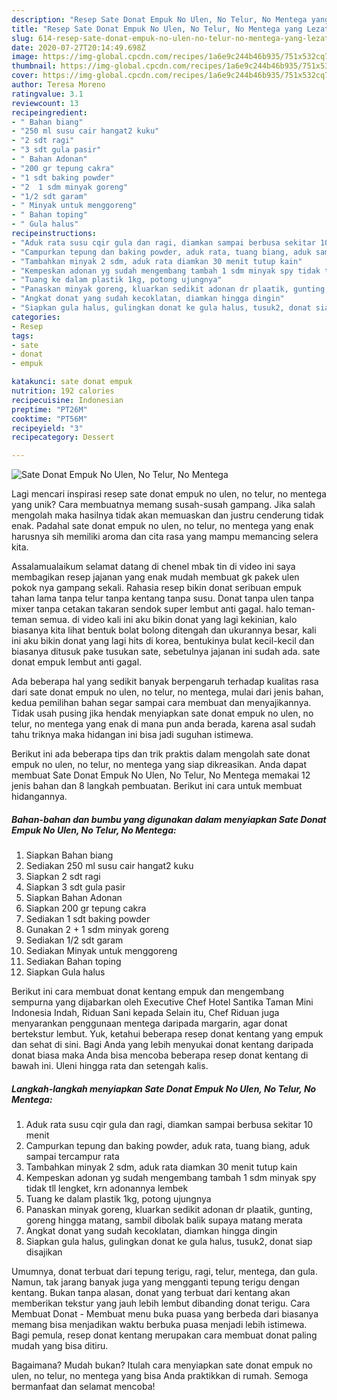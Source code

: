 ```yaml
---
description: "Resep Sate Donat Empuk No Ulen, No Telur, No Mentega yang Lezat"
title: "Resep Sate Donat Empuk No Ulen, No Telur, No Mentega yang Lezat"
slug: 614-resep-sate-donat-empuk-no-ulen-no-telur-no-mentega-yang-lezat
date: 2020-07-27T20:14:49.698Z
image: https://img-global.cpcdn.com/recipes/1a6e9c244b46b935/751x532cq70/sate-donat-empuk-no-ulen-no-telur-no-mentega-foto-resep-utama.jpg
thumbnail: https://img-global.cpcdn.com/recipes/1a6e9c244b46b935/751x532cq70/sate-donat-empuk-no-ulen-no-telur-no-mentega-foto-resep-utama.jpg
cover: https://img-global.cpcdn.com/recipes/1a6e9c244b46b935/751x532cq70/sate-donat-empuk-no-ulen-no-telur-no-mentega-foto-resep-utama.jpg
author: Teresa Moreno
ratingvalue: 3.1
reviewcount: 13
recipeingredient:
- " Bahan biang"
- "250 ml susu cair hangat2 kuku"
- "2 sdt ragi"
- "3 sdt gula pasir"
- " Bahan Adonan"
- "200 gr tepung cakra"
- "1 sdt baking powder"
- "2  1 sdm minyak goreng"
- "1/2 sdt garam"
- " Minyak untuk menggoreng"
- " Bahan toping"
- " Gula halus"
recipeinstructions:
- "Aduk rata susu cqir gula dan ragi, diamkan sampai berbusa sekitar 10 menit"
- "Campurkan tepung dan baking powder, aduk rata, tuang biang, aduk sampai tercampur rata"
- "Tambahkan minyak 2 sdm, aduk rata diamkan 30 menit tutup kain"
- "Kempeskan adonan yg sudah mengembang tambah 1 sdm minyak spy tidak tll lengket, krn adonannya lembek"
- "Tuang ke dalam plastik 1kg, potong ujungnya"
- "Panaskan minyak goreng, kluarkan sedikit adonan dr plaatik, gunting, goreng hingga matang, sambil dibolak balik supaya matang merata"
- "Angkat donat yang sudah kecoklatan, diamkan hingga dingin"
- "Siapkan gula halus, gulingkan donat ke gula halus, tusuk2, donat siap disajikan"
categories:
- Resep
tags:
- sate
- donat
- empuk

katakunci: sate donat empuk 
nutrition: 192 calories
recipecuisine: Indonesian
preptime: "PT26M"
cooktime: "PT56M"
recipeyield: "3"
recipecategory: Dessert

---
```



![Sate Donat Empuk No Ulen, No Telur, No Mentega](https://img-global.cpcdn.com/recipes/1a6e9c244b46b935/751x532cq70/sate-donat-empuk-no-ulen-no-telur-no-mentega-foto-resep-utama.jpg)

Lagi mencari inspirasi resep sate donat empuk no ulen, no telur, no mentega yang unik? Cara membuatnya memang susah-susah gampang. Jika salah mengolah maka hasilnya tidak akan memuaskan dan justru cenderung tidak enak. Padahal sate donat empuk no ulen, no telur, no mentega yang enak harusnya sih memiliki aroma dan cita rasa yang mampu memancing selera kita.

Assalamualaikum selamat datang di chenel mbak tin di video ini saya membagikan resep jajanan yang enak mudah membuat gk pakek ulen pokok nya gampang sekali. Rahasia resep bikin donat seribuan empuk tahan lama tanpa telur tanpa kentang tanpa susu. Donat tanpa ulen tanpa mixer tanpa cetakan takaran sendok super lembut anti gagal. halo teman-teman semua. di video kali ini aku bikin donat yang lagi kekinian, kalo biasanya kita lihat bentuk bolat bolong ditengah dan ukurannya besar, kali ini aku bikin donat yang lagi hits di korea, bentukinya bulat kecil-kecil dan biasanya ditusuk pake tusukan sate, sebetulnya jajanan ini sudah ada. sate donat empuk lembut anti gagal.

Ada beberapa hal yang sedikit banyak berpengaruh terhadap kualitas rasa dari sate donat empuk no ulen, no telur, no mentega, mulai dari jenis bahan, kedua pemilihan bahan segar sampai cara membuat dan menyajikannya. Tidak usah pusing jika hendak menyiapkan sate donat empuk no ulen, no telur, no mentega yang enak di mana pun anda berada, karena asal sudah tahu triknya maka hidangan ini bisa jadi suguhan istimewa.


Berikut ini ada beberapa tips dan trik praktis dalam mengolah sate donat empuk no ulen, no telur, no mentega yang siap dikreasikan. Anda dapat membuat Sate Donat Empuk No Ulen, No Telur, No Mentega memakai 12 jenis bahan dan 8 langkah pembuatan. Berikut ini cara untuk membuat hidangannya.

<!--inarticleads1-->

##### Bahan-bahan dan bumbu yang digunakan dalam menyiapkan Sate Donat Empuk No Ulen, No Telur, No Mentega:

1. Siapkan  Bahan biang
1. Sediakan 250 ml susu cair hangat2 kuku
1. Siapkan 2 sdt ragi
1. Siapkan 3 sdt gula pasir
1. Siapkan  Bahan Adonan
1. Siapkan 200 gr tepung cakra
1. Sediakan 1 sdt baking powder
1. Gunakan 2 + 1 sdm minyak goreng
1. Sediakan 1/2 sdt garam
1. Sediakan  Minyak untuk menggoreng
1. Sediakan  Bahan toping
1. Siapkan  Gula halus


Berikut ini cara membuat donat kentang empuk dan mengembang sempurna yang dijabarkan oleh Executive Chef Hotel Santika Taman Mini Indonesia Indah, Riduan Sani kepada Selain itu, Chef Riduan juga menyarankan penggunaan mentega daripada margarin, agar donat bertekstur lembut. Yuk, ketahui beberapa resep donat kentang yang empuk dan sehat di sini. Bagi Anda yang lebih menyukai donat kentang daripada donat biasa maka Anda bisa mencoba beberapa resep donat kentang di bawah ini. Uleni hingga rata dan setengah kalis. 

<!--inarticleads2-->

##### Langkah-langkah menyiapkan Sate Donat Empuk No Ulen, No Telur, No Mentega:

1. Aduk rata susu cqir gula dan ragi, diamkan sampai berbusa sekitar 10 menit
1. Campurkan tepung dan baking powder, aduk rata, tuang biang, aduk sampai tercampur rata
1. Tambahkan minyak 2 sdm, aduk rata diamkan 30 menit tutup kain
1. Kempeskan adonan yg sudah mengembang tambah 1 sdm minyak spy tidak tll lengket, krn adonannya lembek
1. Tuang ke dalam plastik 1kg, potong ujungnya
1. Panaskan minyak goreng, kluarkan sedikit adonan dr plaatik, gunting, goreng hingga matang, sambil dibolak balik supaya matang merata
1. Angkat donat yang sudah kecoklatan, diamkan hingga dingin
1. Siapkan gula halus, gulingkan donat ke gula halus, tusuk2, donat siap disajikan


Umumnya, donat terbuat dari tepung terigu, ragi, telur, mentega, dan gula. Namun, tak jarang banyak juga yang mengganti tepung terigu dengan kentang. Bukan tanpa alasan, donat yang terbuat dari kentang akan memberikan tekstur yang jauh lebih lembut dibanding donat terigu. Cara Membuat Donat - Membuat menu buka puasa yang berbeda dari biasanya memang bisa menjadikan waktu berbuka puasa menjadi lebih istimewa. Bagi pemula, resep donat kentang merupakan cara membuat donat paling mudah yang bisa ditiru. 

Bagaimana? Mudah bukan? Itulah cara menyiapkan sate donat empuk no ulen, no telur, no mentega yang bisa Anda praktikkan di rumah. Semoga bermanfaat dan selamat mencoba!

